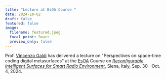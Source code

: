 ```yaml
---
title: "Lecture at EsOA Course "
date: 2024-10-02
draft: false
featured: false
image:
  filename: featured.jpeg
  focal_point: Smart
  preview_only: false
---
```

Prof. [Vincenzo Galdi](/author/vincenzo-galdi) has delivered a lecture on "Perspectives on space-time coding digital metasurfaces" at the [EsOA](https://www.euraap.org/esoa-courses) Course on *[Reconfigurable Intelligent Surfaces for Smart Radio Environment](https://ris2024esoa.wordpress.com)*, Siena, Italy, Sep. 30--Oct. 4, 2024.